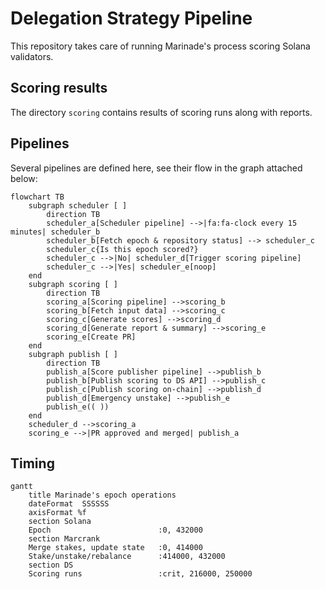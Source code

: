 # Delegation Strategy Pipeline
This repository takes care of running Marinade's process scoring Solana validators.

## Scoring results
The directory `scoring` contains results of scoring runs along with reports.

## Pipelines

Several pipelines are defined here, see their flow in the graph attached below:

```mermaid
flowchart TB
    subgraph scheduler [ ]
        direction TB
        scheduler_a[Scheduler pipeline] -->|fa:fa-clock every 15 minutes| scheduler_b
        scheduler_b[Fetch epoch & repository status] --> scheduler_c
        scheduler_c{Is this epoch scored?}
        scheduler_c -->|No| scheduler_d[Trigger scoring pipeline]
        scheduler_c -->|Yes| scheduler_e[noop]
    end
    subgraph scoring [ ]
        direction TB
        scoring_a[Scoring pipeline] -->scoring_b
        scoring_b[Fetch input data] -->scoring_c
        scoring_c[Generate scores] -->scoring_d
        scoring_d[Generate report & summary] -->scoring_e
        scoring_e[Create PR]
    end
    subgraph publish [ ]
        direction TB
        publish_a[Score publisher pipeline] -->publish_b
        publish_b[Publish scoring to DS API] -->publish_c
        publish_c[Publish scoring on-chain] -->publish_d
        publish_d[Emergency unstake] -->publish_e
        publish_e(( ))
    end
    scheduler_d -->scoring_a
    scoring_e -->|PR approved and merged| publish_a
```

## Timing
```mermaid
gantt
    title Marinade's epoch operations
    dateFormat  SSSSSS
    axisFormat %f
    section Solana
    Epoch                        :0, 432000
    section Marcrank
    Merge stakes, update state   :0, 414000
    Stake/unstake/rebalance      :414000, 432000
    section DS
    Scoring runs                 :crit, 216000, 250000
```
